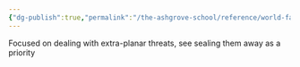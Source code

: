```yaml
---
{"dg-publish":true,"permalink":"/the-ashgrove-school/reference/world-factions/the-cabal/the-men-in-black/league-of-the-brilliant-seal/"}
---
```


Focused on dealing with extra-planar threats, see sealing them away as a priority
